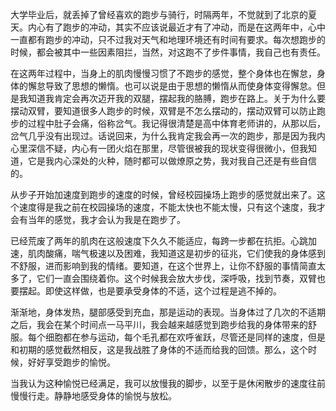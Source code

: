 大学毕业后，就丢掉了曾经喜欢的跑步与骑行，时隔两年，不觉就到了北京的夏天。内心有了跑步的冲动，其实不应该说最近才有了冲动，而是在这两年中，心中一直都有跑步的冲动，只不过我对天气和地理环境还有时间有要求。每次想跑步的时候，都会被其中一些因素阻拦，当然，对这跑不了步件事情，我自己也有责任。

在这两年过程中，当身上的肌肉慢慢习惯了不跑步的感觉，整个身体也在懈怠，身体的懈怠导致了思想的懒惰。也可以说是由于思想的懒惰从而使身体变得懈怠。但是我知道我肯定会再次迈开我的双腿，摆起我的胳膊，跑步在路上。关于为什么要摆动双臂，要知道很多人跑步的时候，双臂是不怎么摆动的，摆动双臂可以防止跑步的过程中肚子会痛，俗称岔气。我记得很清楚是高中体育老师讲的，从那以后，岔气几乎没有出现过。话说回来，为什么我肯定我会再一次的跑步，那是因为我内心里深信不疑，内心有一团火焰在那里，尽管很被我的现状变得很微小，但我知道，它是我内心深处的火种，随时都可以做燎原之势，我对我自己还是有些自信的。

从步子开始加速度到跑步的速度的时候，曾经校园操场上跑步的感觉就出来了。这个速度得是我之前在校园操场的速度，不能太快也不能太慢，只有这个速度，我才会有当年的感觉，我才会认为我是在跑步了。

已经荒废了两年的肌肉在这般速度下久久不能适应，每跨一步都在抗拒。心跳加速，肌肉酸痛，喘气极速以及困难，我知道这是初步的征兆，它们使我的身体感到不舒服，进而影响到我的情绪。要知道，在这个世界上，让你不舒服的事情简直太多了，它们一直会围绕着你。这个时候我会放大步伐，深呼吸，找到节奏，双臂也要摆起。即使这样做，也是要承受身体的不适，这个过程是逃不掉的。

渐渐地，身体发热，腿部感受到充血，那是运动的表现。当身体过了几次的不适期之后，我会在某个时间点一马平川，我会越来越感觉到跑步给我的身体带来的舒服。每个细胞都在参与运动，每个毛孔都在欢呼雀跃，尽管还是同样的速度，但是和初期的感觉截然相反，这是我战胜了身体的不适而给我的回馈。那么，这个时候，好好享受跑步的愉悦。

当我认为这种愉悦已经满足，我可以放慢我的脚步，以至于是休闲散步的速度往前慢慢行走。静静地感受身体的愉悦与放松。
